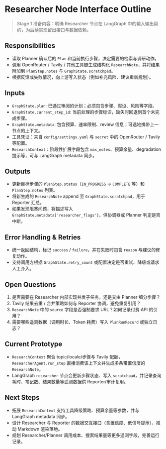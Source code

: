 # Researcher Node Interface Outline

> Stage 1 准备内容：明确 Researcher 节点在 LangGraph 中的输入输出契约，为后续实现留出接口与数据依赖。

## Responsibilities
- 读取 Planner 确认后的 `Plan` 和当前执行步骤，决定需要的检索与调研动作。
- 调用 OpenRouter / Tavily / 其他工具链生成结构化 `ResearchNote`，并将结果附加到 `PlanStep.notes` 与 `GraphState.scratchpad`。
- 根据反馈或失败情况，向上游写入状态（例如补充风险、建议重新规划）。

## Inputs
- `GraphState.plan`: 已通过审阅的计划；必须包含步骤、假设、风险等字段。
- `GraphState.current_step_id`: 当前处理的步骤标识，缺失时回退到首个未完成步骤。
- `GraphState.metadata`: 包含预算、速率限制、review 信息；可选地携带上一节点的上下文。
- 工具凭证：来自 `config/settings.yaml` 与 `secret` 中的 OpenRouter / Tavily 等配置。
- `ResearchContext`：阶段性扩展字段包含 `max_notes`、预算余量、degradation 提示等，可与 LangGraph metadata 同步。

## Outputs
- 更新目标步骤的 `PlanStep.status`（`IN_PROGRESS` → `COMPLETE` 等）和 `PlanStep.notes` 列表。
- 将新生成的 `ResearchNote` append 至 `GraphState.scratchpad`，用于 Reporter 汇总。
- 如果发现阻塞问题，将描述写入 `GraphState.metadata['researcher_flags']`，供协调器或 Planner 判定是否中断。

## Error Handling & Retries
- 统一返回结构，标记 `success` / `failure`，并在失败时包含 `reason` 与建议的修复动作。
- 支持调用方根据 `GraphState.retry_count` 或配置决定是否重试、降级或请求人工介入。

## Open Questions
1. 是否需要在 Researcher 内部实现并发子任务，还是交由 Planner 细分步骤？
2. Tavily 结果去重 / 合并策略如何与 Reporter 协调，避免重复引用？
3. `ResearchNote` 中的 `source` 字段是否强制要求 URL？如何记录付费 API 的引用？
4. 需要哪些遥测数据（调用时长、Token 耗费）写入 `PlanRunRecord` 或独立日志？

## Current Prototype
- `ResearchContext` 聚合 topic/locale/步骤与 Tavily 配额，`ResearcherAgent.run_step` 直接消费该上下文并生成多条带置信度的 `ResearchNote`。
- LangGraph `researcher` 节点会更新步骤状态、写入 `scratchpad`，并记录查询耗时、笔记数、结果数量等遥测数据供 Reporter/审计复用。

## Next Steps
- 拓展 `ResearchContext` 支持工具降级策略、预算余量等参数，并与 LangGraph metadata 同步。
- 设计 Researcher 与 Reporter 的数据交互接口（含置信度、低信号提示），推动 Markdown 渲染落地。
- 规划 Researcher/Planner 调用成本、搜索结果量等更多遥测字段，完善运行记录。
